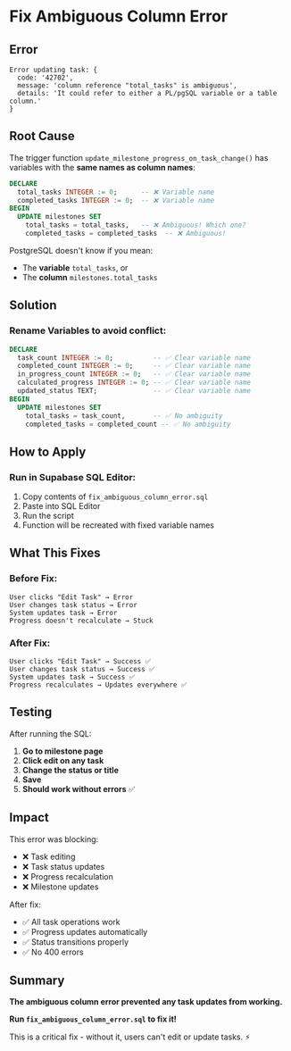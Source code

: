 # Fix Ambiguous Column Error

## Error
```
Error updating task: {
  code: '42702',
  message: 'column reference "total_tasks" is ambiguous',
  details: 'It could refer to either a PL/pgSQL variable or a table column.'
}
```

## Root Cause

The trigger function `update_milestone_progress_on_task_change()` has variables with the **same names as column names**:

```sql
DECLARE
  total_tasks INTEGER := 0;      -- ❌ Variable name
  completed_tasks INTEGER := 0;  -- ❌ Variable name
BEGIN
  UPDATE milestones SET
    total_tasks = total_tasks,   -- ❌ Ambiguous! Which one?
    completed_tasks = completed_tasks  -- ❌ Ambiguous!
```

PostgreSQL doesn't know if you mean:
- The **variable** `total_tasks`, or
- The **column** `milestones.total_tasks`

## Solution

### **Rename Variables** to avoid conflict:

```sql
DECLARE
  task_count INTEGER := 0;          -- ✅ Clear variable name
  completed_count INTEGER := 0;     -- ✅ Clear variable name
  in_progress_count INTEGER := 0;   -- ✅ Clear variable name
  calculated_progress INTEGER := 0; -- ✅ Clear variable name
  updated_status TEXT;              -- ✅ Clear variable name
BEGIN
  UPDATE milestones SET
    total_tasks = task_count,       -- ✅ No ambiguity
    completed_tasks = completed_count -- ✅ No ambiguity
```

## How to Apply

### **Run in Supabase SQL Editor:**

1. Copy contents of `fix_ambiguous_column_error.sql`
2. Paste into SQL Editor
3. Run the script
4. Function will be recreated with fixed variable names

## What This Fixes

### **Before Fix:**
```
User clicks "Edit Task" → Error
User changes task status → Error
System updates task → Error
Progress doesn't recalculate → Stuck
```

### **After Fix:**
```
User clicks "Edit Task" → Success ✅
User changes task status → Success ✅
System updates task → Success ✅
Progress recalculates → Updates everywhere ✅
```

## Testing

After running the SQL:

1. **Go to milestone page**
2. **Click edit on any task**
3. **Change the status or title**
4. **Save**
5. **Should work without errors** ✅

## Impact

This error was blocking:
- ❌ Task editing
- ❌ Task status updates
- ❌ Progress recalculation
- ❌ Milestone updates

After fix:
- ✅ All task operations work
- ✅ Progress updates automatically
- ✅ Status transitions properly
- ✅ No 400 errors

## Summary

**The ambiguous column error prevented any task updates from working.**

**Run `fix_ambiguous_column_error.sql` to fix it!**

This is a critical fix - without it, users can't edit or update tasks. ⚡


